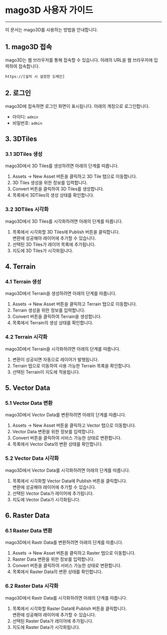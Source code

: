 # mago3D 사용자 가이드

---

이 문서는 mago3D를 사용하는 방법을 안내합니다.

## 1. mago3D 접속

mago3D는 웹 브라우저를 통해 접속할 수 있습니다. 아래의 URL을 웹 브라우저에 입력하여 접속합니다.

```
https://[설치 시 설정한 도메인]
```

## 2. 로그인

mago3D에 접속하면 로그인 화면이 표시됩니다. 아래의 계정으로 로그인합니다.

* 아이디: `admin`
* 비밀번호: `admin`

## 3. 3DTiles

### 3.1 3DTiles 생성
mago3D에서 3D Tiles를 생성하려면 아래의 단계를 따릅니다.

1. Assets -> New Asset 버튼을 클릭하고 3D Tile 탭으로 이동합니다.
2. 3D Tiles 생성을 위한 정보를 입력합니다.
3. Convert 버튼을 클릭하여 3D Tiles를 생성합니다.
4. 목록에서 3DTiles의 생성 상태를 확인합니다.

### 3.2 3DTiles 시각화
mago3D에서 3D Tiles를 시각화하려면 아래의 단계를 따릅니다.

1. 목록에서 시각화할 3D Tiles에 Publish 버튼을 클릭합니다.    
   변환에 성공해야 레이어에 추가할 수 있습니다.
2. 선택된 3D Tiles가 레이어 목록에 추가됩니다.
3. 지도에 3D Tiles가 시각화됩니다.

## 4. Terrain

### 4.1 Terrain 생성
mago3D에서 Terrain을 생성하려면 아래의 단계를 따릅니다.

1. Assets -> New Asset 버튼을 클릭하고 Terrain 탭으로 이동합니다.
2. Terrain 생성을 위한 정보를 입력합니다.
3. Convert 버튼을 클릭하여 Terrain을 생성합니다.
4. 목록에서 Terrain의 생성 상태를 확인합니다.

### 4.2 Terrain 시각화
mago3D에서 Terrain을 시각화하려면 아래의 단계를 따릅니다.

1. 변환이 성공되면 자동으로 레이어가 발행됩니다.
2. Terrain 탭으로 이동하여 사용 가능한 Terrain 목록을 확인합니다.
3. 선택된 Terrain이 지도에 적용됩니다.

## 5. Vector Data

### 5.1 Vector Data 변환
mago3D에서 Vector Data를 변환하려면 아래의 단계를 따릅니다.

1. Assets -> New Asset 버튼을 클릭하고 Vector 탭으로 이동합니다.
2. Vector Data 변환을 위한 정보를 입력합니다.
3. Convert 버튼을 클릭하여 서비스 가능한 상태로 변환합니다.
4. 목록에서 Vector Data의 변환 상태를 확인합니다.

### 5.2 Vector Data 시각화
mago3D에서 Vector Data를 시각화하려면 아래의 단계를 따릅니다.

1. 목록에서 시각화할 Vector Data에 Publish 버튼을 클릭합니다.  
   변환에 성공해야 레이어에 추가할 수 있습니다.
2. 선택된 Vector Data가 레이어에 추가됩니다.
3. 지도에 Vector Data가 시각화됩니다.

## 6. Raster Data

### 6.1 Raster Data 변환
mago3D에서 Rastr Data를 변환하려면 아래의 단계를 따릅니다.

1. Assets -> New Asset 버튼을 클릭하고 Raster 탭으로 이동합니다.
2. Raster Data 변환을 위한 정보를 입력합니다.
3. Convert 버튼을 클릭하여 서비스 가능한 상태로 변환합니다.
4. 목록에서 Raster Data의 변환 상태를 확인합니다.

### 6.2 Raster Data 시각화
mago3D에서 Rastr Data를 시각화하려면 아래의 단계를 따릅니다.

1. 목록에서 시각화할 Raster Data에 Publish 버튼을 클릭합니다.  
   변환에 성공해야 레이어에 추가할 수 있습니다.
2. 선택된 Raster Data가 레이어에 추가됩니다.
3. 지도에 Raster Data가 시각화됩니다.
